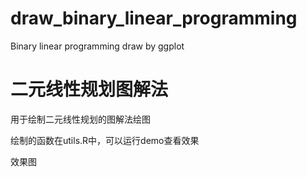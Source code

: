 # draw_binary_linear_programming
Binary linear programming draw by ggplot

# 二元线性规划图解法
用于绘制二元线性规划的图解法绘图

绘制的函数在utils.R中，可以运行demo查看效果

效果图
